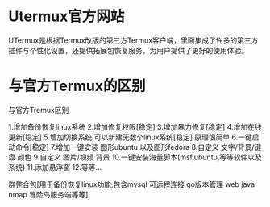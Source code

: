 # Utermux官方网站
UTermux是根据Termux改版的第三方Termux客户端，里面集成了许多的第三方插件与个性化设置，还提供拓展包恢复服务，为用户提供了更好的使用体验。
# 与官方Termux的区别
与官方Tremux区别

1.增加备份恢复linux系统
2.增加修复权限[稳定]
3.增加暴力修复[稳定]
4.增加在线更新[稳定]
5.增加切换系统,可以新建无数个linux系统[稳定] 原理很简单
6.一键启动命令[稳定]
7.增加一键安装 图形ubuntu 以及图形fedora
8.自定义 文字/背景/键盘 颜色
9.自定义 图片/视频 背景
10.一键安装海量脚本(msf,ubuntu,等等软件以及系统)
11.添加悬浮窗
12.等等…

群整合包[用于备份恢复linux功能,包含mysql 可远程连接 go版本管理 web java nmap 冒险岛服务端等等]

